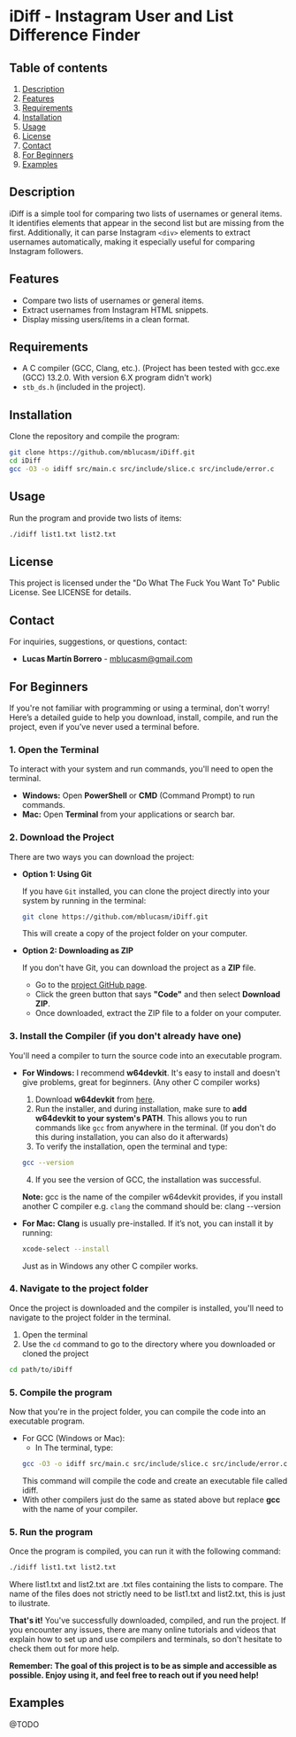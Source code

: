 # iDiff - Instagram User and List Difference Finder

## Table of contents
1. [Description](#description)
2. [Features](#features)
3. [Requirements](#requirements)
4. [Installation](#installation)
5. [Usage](#usage)
6. [License](#license)
7. [Contact](#contact)
8. [For Beginners](#for-beginners)
9. [Examples](#examples)

## Description
iDiff is a simple tool for comparing two lists of usernames or general items. It identifies elements that appear in the second list but are missing from the first. Additionally, it can parse Instagram `<div>` elements to extract usernames automatically, making it especially useful for comparing Instagram followers.

## Features
- Compare two lists of usernames or general items.
- Extract usernames from Instagram HTML snippets.
- Display missing users/items in a clean format.

## Requirements
- A C compiler (GCC, Clang, etc.). (Project has been tested with gcc.exe (GCC) 13.2.0. With version 6.X program didn't work)
- `stb_ds.h` (included in the project).

## Installation
Clone the repository and compile the program:
```sh
git clone https://github.com/mblucasm/iDiff.git
cd iDiff
gcc -O3 -o idiff src/main.c src/include/slice.c src/include/error.c
```

## Usage
Run the program and provide two lists of items:
```sh
./idiff list1.txt list2.txt
```

## License
This project is licensed under the "Do What The Fuck You Want To" Public License. See LICENSE for details.

## Contact
For inquiries, suggestions, or questions, contact:
- **Lucas Martín Borrero** - [mblucasm@gmail.com](mailto:mblucasm@gmail.com)

## For Beginners
If you're not familiar with programming or using a terminal, don't worry! Here’s a detailed guide to help you download, install, compile, and run the project, even if you’ve never used a terminal before.

### 1. **Open the Terminal**
To interact with your system and run commands, you'll need to open the terminal.

- **Windows:** Open **PowerShell** or **CMD** (Command Prompt) to run commands.
- **Mac:** Open **Terminal** from your applications or search bar.

### 2. **Download the Project**
There are two ways you can download the project:

- **Option 1: Using Git**
  
    If you have `Git` installed, you can clone the project directly into your system by running in the terminal:
    ```sh
    git clone https://github.com/mblucasm/iDiff.git
    ```
    This will create a copy of the project folder on your computer.

- **Option 2: Downloading as ZIP**

    If you don't have Git, you can download the project as a **ZIP** file.
    - Go to the [project GitHub page](https://github.com/mblucasm/iDiff).
    - Click the green button that says **"Code"** and then select **Download ZIP**.
    - Once downloaded, extract the ZIP file to a folder on your computer.

### 3. **Install the Compiler (if you don't already have one)**
You'll need a compiler to turn the source code into an executable program.

- **For Windows:** I recommend **w64devkit**. It's easy to install and doesn't give problems, great for beginners. (Any other C compiler works)
    1. Download **w64devkit** from [here](https://github.com/skeeto/w64devkit).
    2. Run the installer, and during installation, make sure to **add w64devkit to your system's PATH**. This allows you to run commands like `gcc` from anywhere in the terminal. (If you don't do this during installation, you can also do it afterwards)
    3. To verify the installation, open the terminal and type:
    ```sh
    gcc --version
    ```
    4. If you see the version of GCC, the installation was successful.

    **Note:** gcc is the name of the compiler w64devkit provides, if you install another C compiler e.g. `clang` the command should be: clang --version

- **For Mac:** **Clang** is usually pre-installed. If it’s not, you can install it by running:
    ```sh
    xcode-select --install
    ```
    Just as in Windows any other C compiler works.

### 4. **Navigate to the project folder**
Once the project is downloaded and the compiler is installed, you'll need to navigate to the project folder in the terminal.
1. Open the terminal
2. Use the `cd` command to go to the directory where you downloaded or cloned the project
```sh
cd path/to/iDiff
```

### 5. **Compile the program**
Now that you're in the project folder, you can compile the code into an executable program.
- For GCC (Windows or Mac):
    - In The terminal, type:
    ```sh
    gcc -O3 -o idiff src/main.c src/include/slice.c src/include/error.c
    ```
    This command will compile the code and create an executable file called idiff.
- With other compilers just do the same as stated above but replace **gcc** with the name of your compiler.

### 5. **Run the program**
Once the program is compiled, you can run it with the following command:
```sh
./idiff list1.txt list2.txt
```
Where list1.txt and list2.txt are .txt files containing the lists to compare. The name of the files does not strictly need to be list1.txt and list2.txt, this is just to ilustrate.

**That's it!** You've successfully downloaded, compiled, and run the project. If you encounter any issues, there are many online tutorials and videos that explain how to set up and use compilers and terminals, so don't hesitate to check them out for more help.

**Remember: The goal of this project is to be as simple and accessible as possible. Enjoy using it, and feel free to reach out if you need help!**

## Examples
@TODO